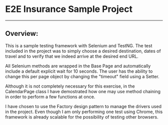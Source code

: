 
# E2E Insurance Sample Project

___

## Overview:
This is a sample testing framework with Selenium
and TestNG. The test included in the project was to simply 
choose a desired destination, dates of travel and to verify that
we indeed arrive at the desired end URL. 

All Selenium methods are wrapped in the Base Page and automatically
include a default explicit wait for 10 seconds. The user has
the ability to change this per page object by changing the "timeout"
field using a Setter. 

Although it is not completely necessary for this exercise, 
in the CalendarPage class I have demostrated how one may use method
chaining in order to perform a few functions at once. 

I have chosen to use the Factory design pattern to manage the drivers
used in the project. Even though I am only performing one test using 
Chrome, this framework is already scalable for the possibility
of testing other browsers. 
